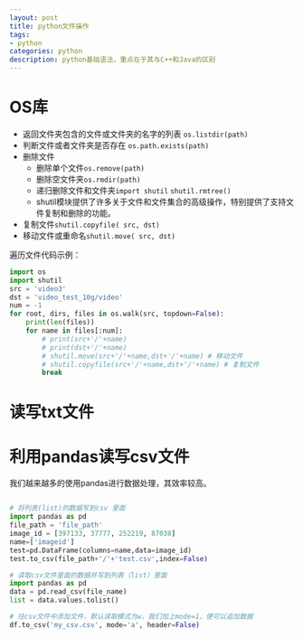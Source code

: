 ```yaml
---
layout: post
title: python文件操作
tags:
- python
categories: python
description: python基础语法，重点在于其与C++和Java的区别
---
```


# OS库

* 返回文件夹包含的文件或文件夹的名字的列表
`os.listdir(path)`
* 判断文件或者文件夹是否存在
`os.path.exists(path)`
* 删除文件
  * 删除单个文件`os.remove(path)`
  * 删除空文件夹`os.rmdir(path)`
  * 递归删除文件和文件夹`import shutil` `shutil.rmtree()`
  * shutil模块提供了许多关于文件和文件集合的高级操作，特别提供了支持文件复制和删除的功能。
* 复制文件`shutil.copyfile( src, dst)`
* 移动文件或重命名`shutil.move( src, dst)`

遍历文件代码示例：

```python
import os
import shutil
src = 'video3'
dst = 'video_test_10g/video'
num = -1
for root, dirs, files in os.walk(src, topdown=False):
    print(len(files))
    for name in files[:num]:
        # print(src+'/'+name)
        # print(dst+'/'+name)
        # shutil.move(src+'/'+name,dst+'/'+name) # 移动文件
        # shutil.copyfile(src+'/'+name,dst+'/'+name) # 复制文件
        break
```

# 读写txt文件

# 利用pandas读写csv文件
我们越来越多的使用pandas进行数据处理，其效率较高。

```python

# 将列表(list)的数据写到csv 里面
import pandas as pd
file_path = 'file_path'
image_id = [397133, 37777, 252219, 87038]
name=['imageid']
test=pd.DataFrame(columns=name,data=image_id)
test.to_csv(file_path+'/'+'test.csv',index=False)

# 读取csv文件里面的数据并写到列表（list）里面
import pandas as pd
data = pd.read_csv(file_name)
list = data.values.tolist()

# 往csv文件中添加文件，默认读取模式为w，我们加上mode=1，便可以追加数据
df.to_csv('my_csv.csv', mode='a', header=False)
```
